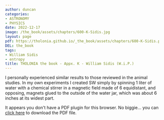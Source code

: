 ```yaml
---
author: duncan
categories:
- ASTRONOMY
- PHYSICS
date: 2022-12-17
image: /the_book/assets/chapters/600-K-Sidis.jpg
layout: page
pdf: https://tholonia.github.io/_the_book/assets/chapters/600-K-Sidis.pdf
DEL: the_book
tags:
- William Sidis
- entropy
title: THOLONIA the book - Appx. K - William Sidis (W.i.P.)
---
```


I personally experienced similar results to those reviewed in the animal studies.  In my own experiments I created SW simply by spinning 1 liter of water with a chemical stirrer in a magnetic field made of 6 equidistant, and opposing, magnets glued to the outside of the water jar, which was about 6 inches at its widest part.  

<!--more-->

<object data='{{ page.pdf }}#zoom=100%' width='100%' height='1000' type='application/pdf'><p>It appears you don't have a PDF plugin for this browser. No biggie... you can <a href='{{ page.pdf }}'> click here</a> to download the PDF file.</p></object>